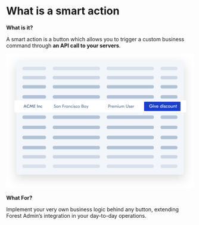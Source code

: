 # What is a smart action

**What is it?**

A smart action is a button which allows you to trigger a custom business command through **an API call to your servers**.

![](../.gitbook/assets/illustration-smart-actions.svg)

**What For?**

Implement your very own business logic behind any button, extending Forest Admin’s integration in your day-to-day operations.

